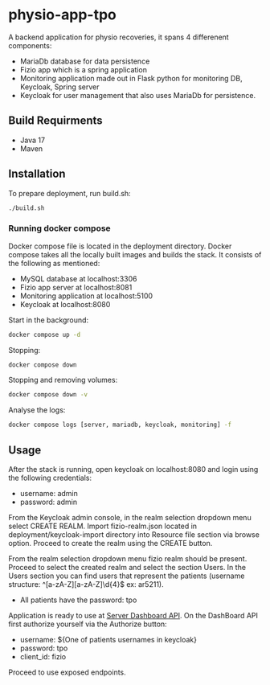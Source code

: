 # physio-app-tpo

A backend application for physio recoveries, it spans 4 differenent components:

- MariaDb database for data persistence
- Fizio app which is a spring application
- Monitoring application made out in Flask python for monitoring DB, Keycloak, Spring server
- Keycloak for user management that also uses MariaDb for persistence.

## Build Requirments

- Java 17
- Maven

## Installation

To prepare deployment, run build.sh:

```sh
./build.sh
```

### Running docker compose

Docker compose file is located in the deployment directory.
Docker compose takes all the locally built images and builds the stack. It consists of the following as mentioned:

- MySQL database at localhost:3306
- Fizio app server at localhost:8081
- Monitoring application at localhost:5100
- Keycloak at localhost:8080

Start in the background:

```sh
docker compose up -d
```

Stopping:

```sh
docker compose down
```

Stopping and removing volumes:

```sh
docker compose down -v
```

Analyse the logs:

```sh
docker compose logs [server, mariadb, keycloak, monitoring] -f
```

 ## Usage

 After the stack is running, open keycloak on localhost:8080 and login using the following credentials:
 - username: admin
 - password: admin

From the Keycloak admin console, in the realm selection dropdown menu select CREATE REALM. Import fizio-realm.json located in deployment/keycloak-import directory into Resource file section via browse option. Proceed to create the realm using the CREATE button.

From the realm selection dropdown menu fizio realm should be present.
Proceed to select the created realm and select the section Users.
In the Users section you can find users that represent the patients (username structure: ^[a-zA-Z][a-zA-Z]\d{4}$ ex: ar5211).
- All patients have the password: tpo

Application is ready to use at [Server Dashboard API](http://localhost:8081/swagger-ui/index.html#/).
On the DashBoard API first authorize yourself via the Authorize button:
- username: ${One of patients usernames in keycloak}
- password: tpo
- client_id: fizio

Proceed to use exposed endpoints.
